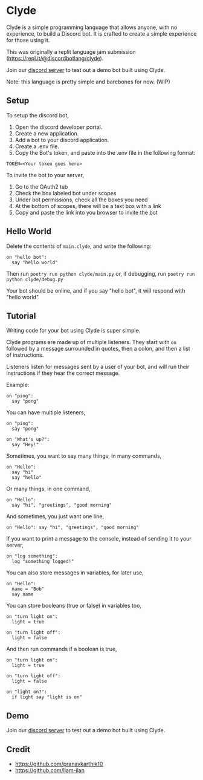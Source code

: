 # Clyde
Clyde is a simple programming language that allows anyone, with no experience, to build a Discord bot. 
It is crafted to create a simple experience for those using it.

This was originally a replit language jam submission (https://repl.it/@discordbotlang/clyde).

Join our [discord server](https://discord.gg/BFX5xAa) to test out a demo bot built using Clyde.

Note: this language is pretty simple and barebones for now. (WIP)

## Setup
To setup the discord bot,
1. Open the discord developer portal.
2. Create a new application.
3. Add a bot to your discord application.
4. Create a .env file.
5. Copy the Bot's token, and paste into the .env file in the following format:
```
TOKEN=<Your token goes here>
```

To invite the bot to your server,
1. Go to the OAuth2 tab
2. Check the box labeled bot under scopes
3. Under bot permissions, check all the boxes you need
4. At the bottom of scopes, there will be a text box with a link
5. Copy and paste the link into you browser to invite the bot

## Hello World
Delete the contents of `main.clyde`, and write the following:
```
on "hello bot":
  say "hello world"
```

Then run `poetry run python clyde/main.py` 
or, if debugging, run `poetry run python clyde/debug.py`

Your bot should be online, and if you say "hello bot", it will respond with "hello world"

## Tutorial
Writing code for your bot using Clyde is super simple.

Clyde programs are made up of multiple listeners.
They start with `on` followed by a message surrounded in quotes, then a colon, and then a list of instructions.

Listeners listen for messages sent by a user of your bot, and will run their instructions if they hear the correct message.

Example:
```
on "ping":
  say "pong"
```

You can have multiple listeners,
```
on "ping":
  say "pong"

on "What's up?":
  say "Hey!"
```

Sometimes, you want to say many things, in many commands,
```
on "Hello":
  say "hi"
  say "hello"
```

Or many things, in one command,
```
on "Hello":
  say "hi", "greetings", "good morning"
```

And sometimes, you just want one line,
```
on "Hello": say "hi", "greetings", "good morning"
```

If you want to print a message to the console, instead of sending it to your server,
```
on "log something":
  log "something logged!"
```

You can also store messages in variables, for later use,
```
on "Hello":
  name = "Bob"
  say name
```

You can store booleans (true or false) in variables too,
```
on "turn light on":
  light = true

on "turn light off":
  light = false
```

And then run commands if a boolean is true,
```
on "turn light on":
  light = true

on "turn light off":
  light = false

on "light on?":
  if light say "light is on"
```

## Demo
Join our [discord server](https://discord.gg/BFX5xAa) to test out a demo bot built using Clyde.

## Credit
* https://github.com/pranavkarthik10
* https://github.com/liam-ilan